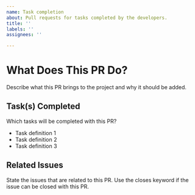 ```yaml
---
name: Task completion
about: Pull requests for tasks completed by the developers.
title: ''
labels: ''
assignees: ''

---
```


# What Does This PR Do?
Describe what this PR brings to the project and why it should be added.

## Task(s) Completed
Which tasks will be completed with this PR?
- Task definition 1
- Task definition 2
- Task definition 3

## Related Issues
State the issues that are related to this PR.
Use the closes keyword if the issue can be closed with this PR.
